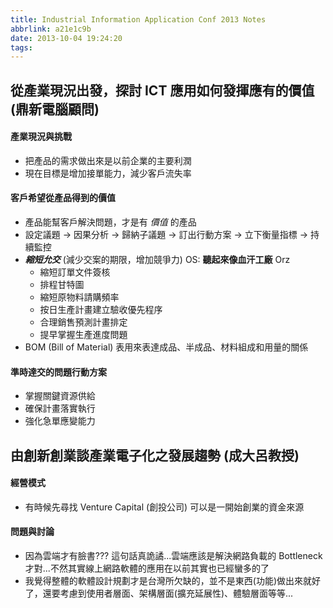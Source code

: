 ```yaml
---
title: Industrial Information Application Conf 2013 Notes
abbrlink: a21e1c9b
date: 2013-10-04 19:24:20
tags:
---
```

## 從產業現況出發，探討 ICT 應用如何發揮應有的價值 (鼎新電腦顧問)

#### 產業現況與挑戰

- 把產品的需求做出來是以前企業的主要利潤
- 現在目標是增加接單能力，減少客戶流失率

#### 客戶希望從產品得到的價值

- 產品能幫客戶解決問題，才是有 *價值* 的產品
- 設定議題 -> 因果分析 -> 歸納子議題 -> 訂出行動方案 -> 立下衡量指標 -> 持續監控
- ***縮短允交*** (減少交案的期限，增加競爭力) OS: **聽起來像血汗工廠** Orz
	-	縮短訂單文件簽核
  - 排程甘特圖
  - 縮短原物料請購頻率
  - 按日生產計畫建立驗收優先程序
  - 合理銷售預測計畫排定
  - 提早掌握生產進度問題
- BOM (Bill of Material) 表用來表達成品、半成品、材料組成和用量的關係

#### 準時達交的問題行動方案

- 掌握關鍵資源供給
- 確保計畫落實執行
- 強化急單應變能力


## 由創新創業談產業電子化之發展趨勢 (成大呂教授)

#### 經營模式

- 有時候先尋找 Venture Capital (創投公司) 可以是一開始創業的資金來源

#### 問題與討論

- 因為雲端才有臉書??? 這句話真詭譎...雲端應該是解決網路負載的 Bottleneck 才對...不然其實線上網路軟體的應用在以前其實也已經蠻多的了
- 我覺得整體的軟體設計規劃才是台灣所欠缺的，並不是東西(功能)做出來就好了，還要考慮到使用者層面、架構層面(擴充延展性)、體驗層面等等...
